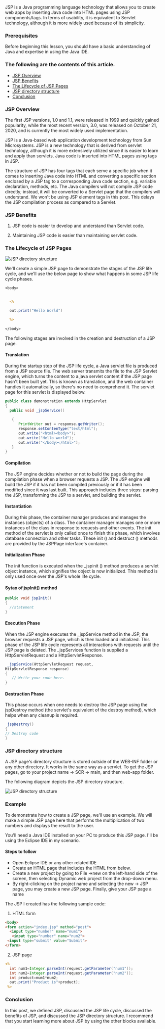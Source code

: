 
JSP is a Java programming language technology that allows you to create web apps by inserting Java code into HTML pages using JSP components/tags. In terms of usability, it is equivalent to Servlet technology, although it is more widely used because of its simplicity.

### Prerequisites
Before beginning this lesson, you should have a basic understanding of Java and expertise in using the Java IDE.

### The following are the contents of this article.
- [JSP Overview](#jsp-overview)
- [JSP Benefits](#jsp-benefits)
- [The Lifecycle of JSP Pages](#the-lifecycle-of-jsp-pages)
- [JSP directory structure](#jsp-directory-structure) 
- [Conclusion](#conclusion)
### JSP Overview
 The first JSP versions, 1.0 and 1.1, were released in 1999 and quickly gained popularity, while the most recent version, 3.0, was released on October 21, 2020, and is currently the most widely used implementation.

JSP is a Java-based web application development technology from Sun Microsystems. JSP is a new technology that is derived from servlet technology, although it is more extensively utilized since it is easier to learn and apply than servlets. Java code is inserted into HTML pages using tags in JSP.

The structure of JSP has four tags that each serve a specific job when it comes to inserting Java code into HTML and converting a specific section enclosed by a JSP tag to a corresponding Java code section, e.g. variable declaration, methods, etc. The Java compilers will not compile JSP code directly; instead, it will be converted to a Servlet page that the compilers will understand. We won't be using JSP element tags in this post. This delays the JSP compilation process as compared to a Servlet.

### JSP Benefits
1. JSP code is easier to develop and understand than Servlet code.

2. Maintaining JSP code is easier than maintaining servlet code.


### The Lifecycle of JSP Pages

![JSP directory structure](/engineering-education/introduction-to-jsp/jsplifecycle.png)

We'll create a simple JSP page to demonstrate the stages of the JSP life cycle, and we'll use the below page to show what happens in some JSP life cycle phases.

```JSP
<body>
 

  <%

  out.print("Hello World")

  %>
 
</body>

```

The following stages are involved in the creation and destruction of a JSP page.

#### Translation
During the startup step of the JSP life cycle, a Java servlet file is produced from a JSP source file. The web server transmits the file to the JSP Servlet engine, which turns the content to a.java servlet content if the JSP page hasn't been built yet. This is known as translation, and the web container handles it automatically, so there's no need to comprehend it. The servlet page for this servlet is displayed below.

```java
public class demonstration extends HttpServlet
{
  public void _jspService() 
                              
   {
      PrintWriter out = response.getWriter();
      response.setContenType("text/html");
      out.write("<html><body>");
      out.write("Hello world");
      out.write("</body></html>");
   }
}
```

#### Compilation 

The JSP engine decides whether or not to build the page during the compilation phase when a browser requests a JSP. The JSP engine will build the JSP if it has not been compiled previously or if it has been modified since it was last built. This approach includes three steps: parsing the JSP, transforming the JSP to a servlet, and building the servlet.

#### Instantiation

During this phase, the container manager produces and manages the instances (objects) of a class. The container manager manages one or more instances of the class in response to requests and other events.
The init method of the servlet is only called once to finish this phase, which involves database connection and other tasks. These init () and destruct () methods are provided by the JSPPage interface's container.

#### Initialization Phase

The init function is executed when the _jspinit () method produces a servlet object instance, which signifies the object is now initialized. This method is only used once over the JSP's whole life cycle.

#### Sytax of jspInit() method
```java
public void jspInit()
{
  //statement
}
```
#### Execution Phase
When the JSP engine executes the _jspService method in the JSP, the browser requests a JSP page, which is then loaded and initialized. This phase of the JSP life cycle represents all interactions with requests until the JSP page is deleted. The _jspServices function is supplied a HttpServletRequest and a HttpServletResponse.

```java
 _jspService(HttpServletRequest request,
HttpServletResponse response)
{
   // Write your code here.
}
```
#### Destruction Phase
This phase occurs when one needs to destroy the JSP page using the jspDestroy method (the servlet's equivalent of the destroy method), which helps when any cleanup is required.

```java
 jspDestroy()
{
// Destroy code
}
```
### JSP directory structure
A JSP page's directory structure is stored outside of the WEB-INF folder or any other directory. It works in the same way as a servlet.
To get the JSP pages, go to your project name -> SCR -> main, and then web-app folder.

The following diagram depicts the JSP directory structure.

![JSP directory structure](/engineering-education/introduction-to-jsp/jspdirectory.png)
### Example
To demonstrate how to create a JSP page, we'll use an example. We will make a simple JSP page here that performs the multiplication of two numbers and displays the result to the user.

You'll need a Java IDE installed on your PC to produce this JSP page. I'll be using the Eclipse IDE in my scenario.

#### Steps to follow

- Open Eclipse IDE or any other related IDE
- Create an HTML page that includes the HTML from below.
- Create a new project by going to File ->new on the left-hand side of the screen, then selecting Dynamic web project from the drop-down menu.
- By right-clicking on the project name and selecting the new -> JSP page, you may create a new JSP page. Finally, give your JSP page a name

The JSP I created has the following sample code:
1. HTML form
```html
<body>
<form action="index.jsp" method="post">
  <input type="number" name="num1">
   <input type="number" name="num2">
 <input type="submit" value="Submit">				    
</form>

```
2. JSP page
```JSP
<%
  int num1=Integer.parseInt(request.getParameter("num1"));
  int num2=Integer.parseInt(request.getParameter("num2"));
  int product=num1*num2;
  out.print("Product is"+product);
 %>
```

### Conclusion
In this post, we defined JSP, discussed the JSP life cycle, discussed the benefits of JSP, and discussed the JSP directory structure. I recommend that you start learning more about JSP by using the other blocks available.


